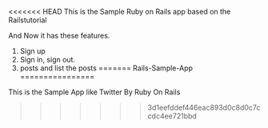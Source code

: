<<<<<<< HEAD
This is the Sample Ruby on Rails app based on the Railstutorial

And Now it has these features.

1. Sign up
2. Sign in, sign out.
3. posts and list the posts
=======
Rails-Sample-App
================

This is the Sample App like Twitter By Ruby On Rails
>>>>>>> 3d1eefddef446eac893d0c8d0c7ccdc4ee721bbd

